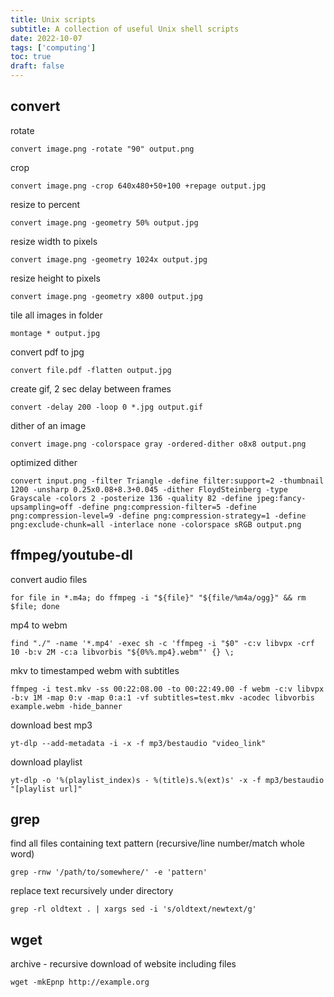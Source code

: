 ```yaml
---
title: Unix scripts
subtitle: A collection of useful Unix shell scripts
date: 2022-10-07
tags: ['computing']
toc: true
draft: false
---
```


## convert

rotate

`convert image.png -rotate "90" output.png`

crop

`convert image.png -crop 640x480+50+100 +repage output.jpg`

resize to percent

`convert image.png -geometry 50% output.jpg`

resize width to pixels

`convert image.png -geometry 1024x output.jpg`

resize height to pixels

`convert image.png -geometry x800 output.jpg`

tile all images in folder

`montage * output.jpg`

convert pdf to jpg

`convert file.pdf -flatten output.jpg`

create gif, 2 sec delay between frames

`convert -delay 200 -loop 0 *.jpg output.gif`

dither of an image

`convert image.png -colorspace gray -ordered-dither o8x8 output.png`

optimized dither

`convert input.png -filter Triangle -define filter:support=2 -thumbnail 1200 -unsharp 0.25x0.08+8.3+0.045 -dither FloydSteinberg -type Grayscale -colors 2 -posterize 136 -quality 82 -define jpeg:fancy-upsampling=off -define png:compression-filter=5 -define png:compression-level=9 -define png:compression-strategy=1 -define png:exclude-chunk=all -interlace none -colorspace sRGB output.png`

## ffmpeg/youtube-dl

convert audio files

`for file in *.m4a; do ffmpeg -i "${file}" "${file/%m4a/ogg}" && rm $file; done`

mp4 to webm

`find "./" -name '*.mp4' -exec sh -c 'ffmpeg -i "$0" -c:v libvpx -crf 10 -b:v 2M -c:a libvorbis "${0%%.mp4}.webm"' {} \;`

mkv to timestamped webm with subtitles

`ffmpeg -i test.mkv -ss 00:22:08.00 -to 00:22:49.00 -f webm -c:v libvpx -b:v 1M -map 0:v -map 0:a:1 -vf subtitles=test.mkv -acodec libvorbis example.webm -hide_banner`

download best mp3

`yt-dlp --add-metadata -i -x -f mp3/bestaudio "video_link"`

download playlist

`yt-dlp -o '%(playlist_index)s - %(title)s.%(ext)s' -x -f mp3/bestaudio "[playlist url]"`

## grep

find all files containing text pattern (recursive/line number/match whole word)

`grep -rnw '/path/to/somewhere/' -e 'pattern'`

replace text recursively under directory

`grep -rl oldtext . | xargs sed -i 's/oldtext/newtext/g'`

## wget

archive - recursive download of website including files

`wget -mkEpnp http://example.org`